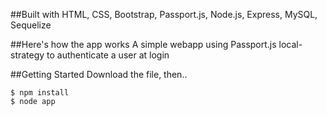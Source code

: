 ##Built with
HTML, CSS, Bootstrap, Passport.js, Node.js, Express, MySQL, Sequelize

##Here's how the app works
A simple webapp using Passport.js local-strategy to authenticate a user at login

##Getting Started
Download the file, then..

```
$ npm install 
$ node app
```


